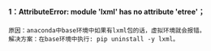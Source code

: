 #### 1：AttributeError: module 'lxml' has no attribute 'etree'；
```
原因：anaconda中base环境中如果有lxml包的话，虚拟环境就会报错。
解决方案：在base环境中执行: pip uninstall -y lxml。
```
